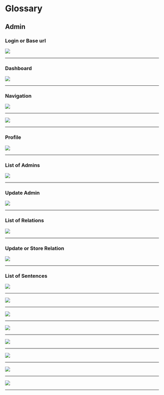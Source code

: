 # Glossary

## Admin
### Login or Base url
<img src="./photos/1.png" />

------
### Dashboard
<img src="./photos/2.png" />

------
### Navigation
<img src="./photos/3.png" />

------

<img src="./photos/4.png" />

------

### Profile
<img src="./photos/5.png" />

------

### List of Admins
<img src="./photos/6.png" />

------

### Update Admin
<img src="./photos/7.png" />

------

### List of Relations
<img src="./photos/8.png" />

------

### Update or Store Relation
<img src="./photos/9.png" />

------

### List of Sentences
<img src="./photos/10.png" />

------

<img src="./photos/11.png" />

------
<img src="./photos/12.png" />

------
<img src="./photos/13.png" />

------

<img src="./photos/14.png" />

------

<img src="./photos/15.png" />

------

<img src="./photos/16.png" />

------

<img src="./photos/17.png" />

------